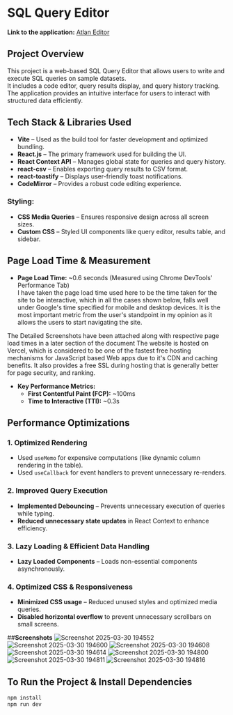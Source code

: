 # **SQL Query Editor**
**Link to the application:** [Atlan Editor](https://atlan-editor-gamma.vercel.app/)

## **Project Overview**
This project is a web-based SQL Query Editor that allows users to write and execute SQL queries on sample datasets.  
It includes a code editor, query results display, and query history tracking.  
The application provides an intuitive interface for users to interact with structured data efficiently.

## **Tech Stack & Libraries Used**
- **Vite** – Used as the build tool for faster development and optimized bundling.  
- **React.js** – The primary framework used for building the UI.  
- **React Context API** – Manages global state for queries and query history.  
- **react-csv** – Enables exporting query results to CSV format.  
- **react-toastify** – Displays user-friendly toast notifications.  
- **CodeMirror** – Provides a robust code editing experience.  

### **Styling:**
- **CSS Media Queries** – Ensures responsive design across all screen sizes.  
- **Custom CSS** – Styled UI components like query editor, results table, and sidebar.  

## **Page Load Time & Measurement**
- **Page Load Time:** ~0.6 seconds (Measured using Chrome DevTools' Performance Tab)  
I have taken the page load time used here to be the time taken for the site to be interactive, which in all the cases shown below, falls well under Google's time specified for mobile and desktop devices. It is the most important metric from the user's standpoint in my opinion as it allows the users to start navigating the site.

The Detailed Screenshots have been attached along with respective page load times in a later section of the document
The website is hosted on Vercel, which is considered to be one of the fastest free hosting mechanisms for JavaScript based Web apps due to it's CDN and caching benefits. It also provides a free SSL during hosting that is generally better for page security, and ranking.
- **Key Performance Metrics:**  
  - **First Contentful Paint (FCP):** ~100ms  
  - **Time to Interactive (TTI):** ~0.3s  

## **Performance Optimizations**
### **1. Optimized Rendering**
- Used `useMemo` for expensive computations (like dynamic column rendering in the table).  
- Used `useCallback` for event handlers to prevent unnecessary re-renders.  

### **2. Improved Query Execution**
- **Implemented Debouncing** – Prevents unnecessary execution of queries while typing.  
- **Reduced unnecessary state updates** in React Context to enhance efficiency.  

### **3. Lazy Loading & Efficient Data Handling**
- **Lazy Loaded Components** – Loads non-essential components asynchronously.  

### **4. Optimized CSS & Responsiveness**
- **Minimized CSS usage** – Reduced unused styles and optimized media queries.  
- **Disabled horizontal overflow** to prevent unnecessary scrollbars on small screens.  

##**Screenshots**
![Screenshot 2025-03-30 194552](https://github.com/user-attachments/assets/441cf24c-89fc-4be4-a7fb-0f9967b9f2fa)
![Screenshot 2025-03-30 194600](https://github.com/user-attachments/assets/dbc1fc5c-50e1-46a1-8c51-c4cd7125fa9a)
![Screenshot 2025-03-30 194608](https://github.com/user-attachments/assets/2d402c93-932e-4903-87e4-d597fa6b8979)
![Screenshot 2025-03-30 194614](https://github.com/user-attachments/assets/0c252c14-e0d4-49e7-b420-1bd57bfacc0c)
![Screenshot 2025-03-30 194800](https://github.com/user-attachments/assets/bb03e28a-1c0f-4fa9-a795-27842ca802d6)
![Screenshot 2025-03-30 194811](https://github.com/user-attachments/assets/f87e7b73-9798-4cf0-8f9b-432e10736603)
![Screenshot 2025-03-30 194816](https://github.com/user-attachments/assets/7ca51069-078f-4db1-9e96-a41514c077d7)


## **To Run the Project & Install Dependencies**
```sh
npm install
npm run dev






